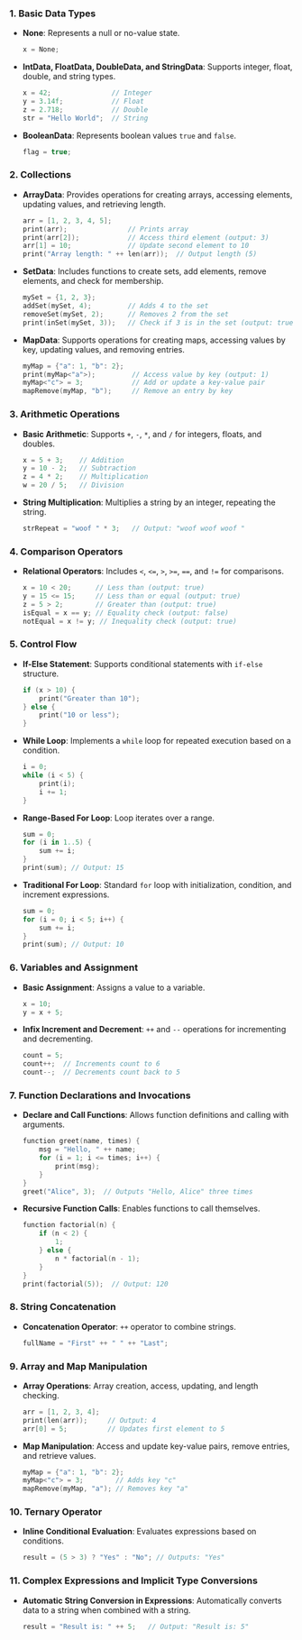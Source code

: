 ### 1. **Basic Data Types**

- **None**: Represents a null or no-value state.
  ```kotlin
  x = None;
  ```

- **IntData, FloatData, DoubleData, and StringData**: Supports integer, float, double, and string types.
  ```kotlin
  x = 42;               // Integer
  y = 3.14f;            // Float
  z = 2.718;            // Double
  str = "Hello World";  // String
  ```

- **BooleanData**: Represents boolean values `true` and `false`.
  ```kotlin
  flag = true;
  ```

### 2. **Collections**

- **ArrayData**: Provides operations for creating arrays, accessing elements, updating values, and retrieving length.
  ```kotlin
  arr = [1, 2, 3, 4, 5];
  print(arr);               // Prints array
  print(arr[2]);            // Access third element (output: 3)
  arr[1] = 10;              // Update second element to 10
  print("Array length: " ++ len(arr));  // Output length (5)
  ```

- **SetData**: Includes functions to create sets, add elements, remove elements, and check for membership.
  ```kotlin
  mySet = {1, 2, 3};
  addSet(mySet, 4);         // Adds 4 to the set
  removeSet(mySet, 2);      // Removes 2 from the set
  print(inSet(mySet, 3));   // Check if 3 is in the set (output: true)
  ```

- **MapData**: Supports operations for creating maps, accessing values by key, updating values, and removing entries.
  ```kotlin
  myMap = {"a": 1, "b": 2};
  print(myMap<"a">);         // Access value by key (output: 1)
  myMap<"c"> = 3;            // Add or update a key-value pair
  mapRemove(myMap, "b");     // Remove an entry by key
  ```

### 3. **Arithmetic Operations**

- **Basic Arithmetic**: Supports `+`, `-`, `*`, and `/` for integers, floats, and doubles.
  ```kotlin
  x = 5 + 3;    // Addition
  y = 10 - 2;   // Subtraction
  z = 4 * 2;    // Multiplication
  w = 20 / 5;   // Division
  ```

- **String Multiplication**: Multiplies a string by an integer, repeating the string.
  ```kotlin
  strRepeat = "woof " * 3;   // Output: "woof woof woof "
  ```

### 4. **Comparison Operators**

- **Relational Operators**: Includes `<`, `<=`, `>`, `>=`, `==`, and `!=` for comparisons.
  ```kotlin
  x = 10 < 20;      // Less than (output: true)
  y = 15 <= 15;     // Less than or equal (output: true)
  z = 5 > 2;        // Greater than (output: true)
  isEqual = x == y; // Equality check (output: false)
  notEqual = x != y; // Inequality check (output: true)
  ```

### 5. **Control Flow**

- **If-Else Statement**: Supports conditional statements with `if-else` structure.
  ```kotlin
  if (x > 10) {
      print("Greater than 10");
  } else {
      print("10 or less");
  }
  ```

- **While Loop**: Implements a `while` loop for repeated execution based on a condition.
  ```kotlin
  i = 0;
  while (i < 5) {
      print(i);
      i += 1;
  }
  ```

- **Range-Based For Loop**: Loop iterates over a range.
  ```kotlin
  sum = 0;
  for (i in 1..5) {
      sum += i;
  }
  print(sum); // Output: 15
  ```

- **Traditional For Loop**: Standard `for` loop with initialization, condition, and increment expressions.
  ```kotlin
  sum = 0;
  for (i = 0; i < 5; i++) {
      sum += i;
  }
  print(sum); // Output: 10
  ```

### 6. **Variables and Assignment**

- **Basic Assignment**: Assigns a value to a variable.
  ```kotlin
  x = 10;
  y = x + 5;
  ```

- **Infix Increment and Decrement**: `++` and `--` operations for incrementing and decrementing.
  ```kotlin
  count = 5;
  count++;  // Increments count to 6
  count--;  // Decrements count back to 5
  ```

### 7. **Function Declarations and Invocations**

- **Declare and Call Functions**: Allows function definitions and calling with arguments.
  ```kotlin
  function greet(name, times) {
      msg = "Hello, " ++ name;
      for (i = 1; i <= times; i++) {
          print(msg);
      }
  }
  greet("Alice", 3);  // Outputs "Hello, Alice" three times
  ```

- **Recursive Function Calls**: Enables functions to call themselves.
  ```kotlin
  function factorial(n) {
      if (n < 2) {
          1;
      } else {
          n * factorial(n - 1);
      }
  }
  print(factorial(5));  // Output: 120
  ```

### 8. **String Concatenation**

- **Concatenation Operator**: `++` operator to combine strings.
  ```kotlin
  fullName = "First" ++ " " ++ "Last";
  ```

### 9. **Array and Map Manipulation**

- **Array Operations**: Array creation, access, updating, and length checking.
  ```kotlin
  arr = [1, 2, 3, 4];
  print(len(arr));     // Output: 4
  arr[0] = 5;          // Updates first element to 5
  ```

- **Map Manipulation**: Access and update key-value pairs, remove entries, and retrieve values.
  ```kotlin
  myMap = {"a": 1, "b": 2};
  myMap<"c"> = 3;        // Adds key "c"
  mapRemove(myMap, "a"); // Removes key "a"
  ```

### 10. **Ternary Operator**

- **Inline Conditional Evaluation**: Evaluates expressions based on conditions.
  ```kotlin
  result = (5 > 3) ? "Yes" : "No"; // Outputs: "Yes"
  ```

### 11. **Complex Expressions and Implicit Type Conversions**

- **Automatic String Conversion in Expressions**: Automatically converts data to a string when combined with a string.
  ```kotlin
  result = "Result is: " ++ 5;   // Output: "Result is: 5"
  ```
